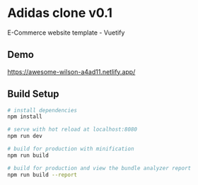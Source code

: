 # Adidas clone v0.1

E-Commerce website template - Vuetify

## Demo

https://awesome-wilson-a4ad11.netlify.app/

## Build Setup

``` bash
# install dependencies
npm install

# serve with hot reload at localhost:8080
npm run dev

# build for production with minification
npm run build

# build for production and view the bundle analyzer report
npm run build --report
```
